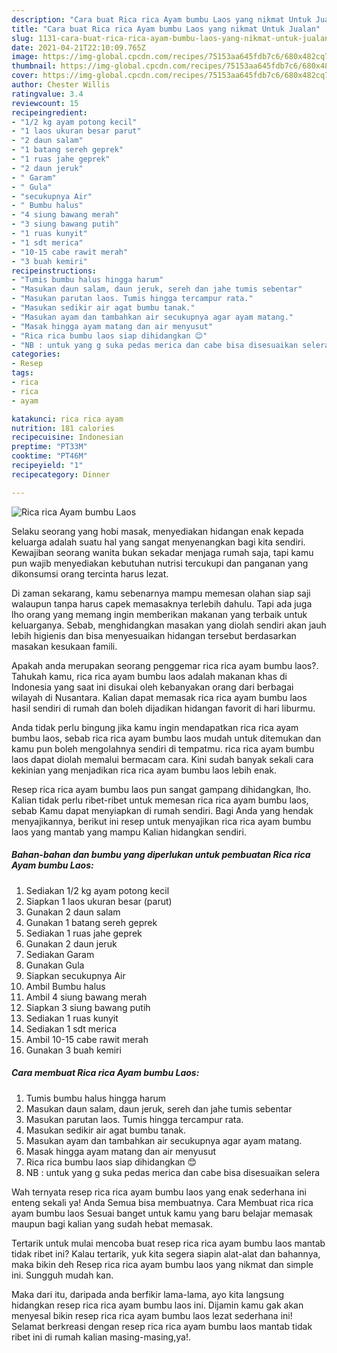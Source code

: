 ```yaml
---
description: "Cara buat Rica rica Ayam bumbu Laos yang nikmat Untuk Jualan"
title: "Cara buat Rica rica Ayam bumbu Laos yang nikmat Untuk Jualan"
slug: 1131-cara-buat-rica-rica-ayam-bumbu-laos-yang-nikmat-untuk-jualan
date: 2021-04-21T22:10:09.765Z
image: https://img-global.cpcdn.com/recipes/75153aa645fdb7c6/680x482cq70/rica-rica-ayam-bumbu-laos-foto-resep-utama.jpg
thumbnail: https://img-global.cpcdn.com/recipes/75153aa645fdb7c6/680x482cq70/rica-rica-ayam-bumbu-laos-foto-resep-utama.jpg
cover: https://img-global.cpcdn.com/recipes/75153aa645fdb7c6/680x482cq70/rica-rica-ayam-bumbu-laos-foto-resep-utama.jpg
author: Chester Willis
ratingvalue: 3.4
reviewcount: 15
recipeingredient:
- "1/2 kg ayam potong kecil"
- "1 laos ukuran besar parut"
- "2 daun salam"
- "1 batang sereh geprek"
- "1 ruas jahe geprek"
- "2 daun jeruk"
- " Garam"
- " Gula"
- "secukupnya Air"
- " Bumbu halus"
- "4 siung bawang merah"
- "3 siung bawang putih"
- "1 ruas kunyit"
- "1 sdt merica"
- "10-15 cabe rawit merah"
- "3 buah kemiri"
recipeinstructions:
- "Tumis bumbu halus hingga harum"
- "Masukan daun salam, daun jeruk, sereh dan jahe tumis sebentar"
- "Masukan parutan laos. Tumis hingga tercampur rata."
- "Masukan sedikir air agat bumbu tanak."
- "Masukan ayam dan tambahkan air secukupnya agar ayam matang."
- "Masak hingga ayam matang dan air menyusut"
- "Rica rica bumbu laos siap dihidangkan 😊"
- "NB : untuk yang g suka pedas merica dan cabe bisa disesuaikan selera"
categories:
- Resep
tags:
- rica
- rica
- ayam

katakunci: rica rica ayam 
nutrition: 181 calories
recipecuisine: Indonesian
preptime: "PT33M"
cooktime: "PT46M"
recipeyield: "1"
recipecategory: Dinner

---
```



![Rica rica Ayam bumbu Laos](https://img-global.cpcdn.com/recipes/75153aa645fdb7c6/680x482cq70/rica-rica-ayam-bumbu-laos-foto-resep-utama.jpg)

Selaku seorang yang hobi masak, menyediakan hidangan enak kepada keluarga adalah suatu hal yang sangat menyenangkan bagi kita sendiri. Kewajiban seorang  wanita bukan sekadar menjaga rumah saja, tapi kamu pun wajib menyediakan kebutuhan nutrisi tercukupi dan panganan yang dikonsumsi orang tercinta harus lezat.

Di zaman  sekarang, kamu sebenarnya mampu memesan olahan siap saji walaupun tanpa harus capek memasaknya terlebih dahulu. Tapi ada juga lho orang yang memang ingin memberikan makanan yang terbaik untuk keluarganya. Sebab, menghidangkan masakan yang diolah sendiri akan jauh lebih higienis dan bisa menyesuaikan hidangan tersebut berdasarkan masakan kesukaan famili. 



Apakah anda merupakan seorang penggemar rica rica ayam bumbu laos?. Tahukah kamu, rica rica ayam bumbu laos adalah makanan khas di Indonesia yang saat ini disukai oleh kebanyakan orang dari berbagai wilayah di Nusantara. Kalian dapat memasak rica rica ayam bumbu laos hasil sendiri di rumah dan boleh dijadikan hidangan favorit di hari liburmu.

Anda tidak perlu bingung jika kamu ingin mendapatkan rica rica ayam bumbu laos, sebab rica rica ayam bumbu laos mudah untuk ditemukan dan kamu pun boleh mengolahnya sendiri di tempatmu. rica rica ayam bumbu laos dapat diolah memalui bermacam cara. Kini sudah banyak sekali cara kekinian yang menjadikan rica rica ayam bumbu laos lebih enak.

Resep rica rica ayam bumbu laos pun sangat gampang dihidangkan, lho. Kalian tidak perlu ribet-ribet untuk memesan rica rica ayam bumbu laos, sebab Kamu dapat menyiapkan di rumah sendiri. Bagi Anda yang hendak menyajikannya, berikut ini resep untuk menyajikan rica rica ayam bumbu laos yang mantab yang mampu Kalian hidangkan sendiri.

<!--inarticleads1-->

##### Bahan-bahan dan bumbu yang diperlukan untuk pembuatan Rica rica Ayam bumbu Laos:

1. Sediakan 1/2 kg ayam potong kecil
1. Siapkan 1 laos ukuran besar (parut)
1. Gunakan 2 daun salam
1. Gunakan 1 batang sereh geprek
1. Sediakan 1 ruas jahe geprek
1. Gunakan 2 daun jeruk
1. Sediakan  Garam
1. Gunakan  Gula
1. Siapkan secukupnya Air
1. Ambil  Bumbu halus
1. Ambil 4 siung bawang merah
1. Siapkan 3 siung bawang putih
1. Sediakan 1 ruas kunyit
1. Sediakan 1 sdt merica
1. Ambil 10-15 cabe rawit merah
1. Gunakan 3 buah kemiri




<!--inarticleads2-->

##### Cara membuat Rica rica Ayam bumbu Laos:

1. Tumis bumbu halus hingga harum
1. Masukan daun salam, daun jeruk, sereh dan jahe tumis sebentar
1. Masukan parutan laos. Tumis hingga tercampur rata.
1. Masukan sedikir air agat bumbu tanak.
1. Masukan ayam dan tambahkan air secukupnya agar ayam matang.
1. Masak hingga ayam matang dan air menyusut
1. Rica rica bumbu laos siap dihidangkan 😊
1. NB : untuk yang g suka pedas merica dan cabe bisa disesuaikan selera




Wah ternyata resep rica rica ayam bumbu laos yang enak sederhana ini enteng sekali ya! Anda Semua bisa membuatnya. Cara Membuat rica rica ayam bumbu laos Sesuai banget untuk kamu yang baru belajar memasak maupun bagi kalian yang sudah hebat memasak.

Tertarik untuk mulai mencoba buat resep rica rica ayam bumbu laos mantab tidak ribet ini? Kalau tertarik, yuk kita segera siapin alat-alat dan bahannya, maka bikin deh Resep rica rica ayam bumbu laos yang nikmat dan simple ini. Sungguh mudah kan. 

Maka dari itu, daripada anda berfikir lama-lama, ayo kita langsung hidangkan resep rica rica ayam bumbu laos ini. Dijamin kamu gak akan menyesal bikin resep rica rica ayam bumbu laos lezat sederhana ini! Selamat berkreasi dengan resep rica rica ayam bumbu laos mantab tidak ribet ini di rumah kalian masing-masing,ya!.

